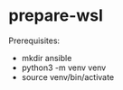 # prepare-wsl

Prerequisites:
  - mkdir ansible
  - python3 -m venv venv
  - source venv/bin/activate
